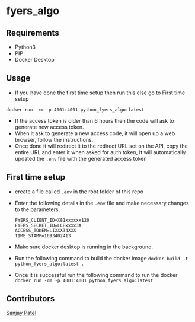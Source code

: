# fyers_algo

## Requirements
- Python3
- PIP
- Docker Desktop

## Usage
- If you have done the first time setup then run this else go to First time setup 

```commandline
docker run -rm -p 4001:4001 python_fyers_algo:latest
```
- If the access token is older than 6 hours then the code will ask to generate new access token.
- When it ask to generate a new access code, it will open up a web browser, follow the instructions. 
- Once done it will redirect it to the redirect URL set on the API, copy the entire URL and enter it when asked for auth token, It will automatically updated the `.env` file with the generated access token

## First time setup
- create a file called `.env` in the root folder of this repo
- Enter the following details in the `.env` file and make necessary changes to the parameters.

  ```
  FYERS_CLIENT_ID=X81xxxxxx120
  FYERS_SECRET_ID=LCBxxxx3A
  ACCESS_TOKEN=LIXXX34XXX
  TIME_STAMP=1693402413
  ```

- Make sure docker desktop is running in the background.
- Run the following command to build the docker image
  `docker build -t python_fyers_algo:latest .`
- Once it is successful run the following command to run the docker
  `docker run -rm -p 4001:4001 python_fyers_algo:latest`

## Contributors
[Sanjay Patel](https://github.com/sanju918)

